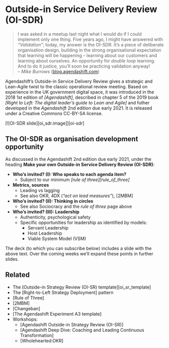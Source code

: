# Outside-in Service Delivery Review (OI-SDR)

> I was asked in a meetup last night what I would do if I could implement only one thing. Five years ago, I might have answered with <i>“Validation”</i>; today, my answer is the OI-SDR. It’s a piece of deliberate organisation design, building in the strong organisational expectation that learning will be happening – learning about our customers and learning about ourselves. An opportunity for *double loop* learning. And to do it justice, you’ll soon be practicing validation anyway!  
> – <cite>Mike Burrows</cite> ([blog.agendashift.com](https://blog.agendashift.com/2020/07/08/2mbm-after-strategy-and-ideation-operation/))

Agendashift’s Outside-in Service Delivery Review gives a strategic and Lean-Agile twist to the classic operational review meeting. Based on experience in the UK government digital space, it was introduced in the 2018 1st edition of *[Agendashift]*, described in chapter 5 of the 2019 book *[Right to Left: The digital leader’s guide to Lean and Agile]* and futher developed in the *Agendashift* 2nd edition due early 2021. It is released under a Creative Commons CC-BY-SA license.

[![OI-SDR slide][oi_sdr.image]][oi-sdr]

## The OI-SDR as organisation development opportunity

As discussed in the Agendashift 2nd edition due early 2021, under the heading **Make your own Outside-in Service Delivery Review (OI-SDR)**:

  * **Who’s invited? (I): Who speaks to each agenda item?**
    * Subject to our minimum _[rule of three][rule_of_three]_
  * **Metrics, sources**
    * Leading vs lagging
    * See also OKR, 4DX (_“act on lead measures”_), [2MBM]
  * **Who’s invited? (II): Thinking in circles**
    * See also Sociocracy and the _rule of three_ page above
  * **Who’s invited? (III): Leadership**
    * Authenticity, psychological safety
    * Specific opportunities for leadership as identified by models:
      * Servant Leadership
      * Host Leadership
      * Viable System Model (VSM)

The deck (to which you can subscribe below) includes a slide with the above text. Over the coming weeks we’ll expand these points in further slides.

## Related

   * The [Outside-in Strategy Review (OI-SR) template][oi_sr_template]
   * The [Right-to-Left Strategy Deployment] pattern
   * [Rule of Three]
   * [2MBM]
   * [Changeban]
   * [The Agendashift Experiment A3 template]
   * Workshops:
     * [Agendashift Outside-in Strategy Review (OI-SR)]
     * [Agendashift Deep Dive: Coaching and Leading Continuous Transformation]
     * [Wholehearted:OKR]
